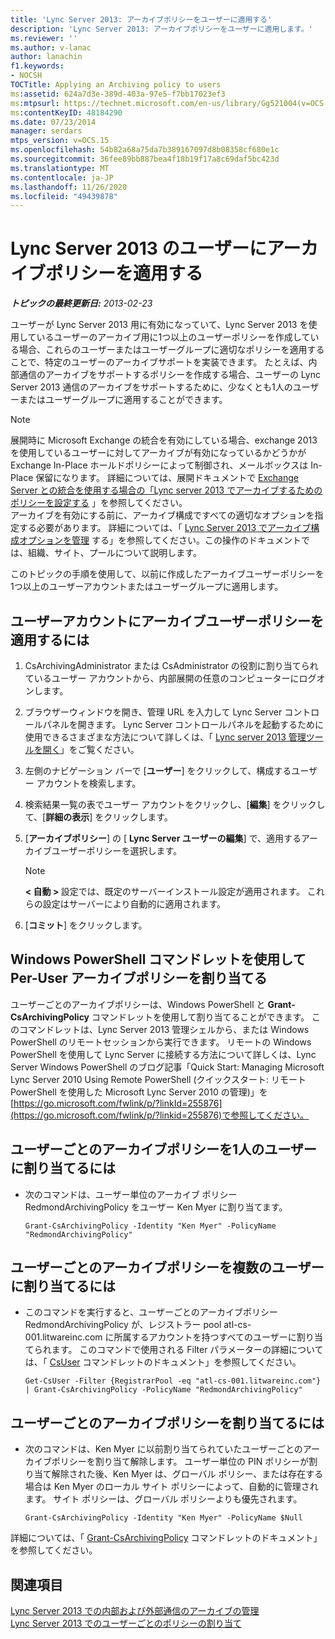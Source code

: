 ```yaml
---
title: 'Lync Server 2013: アーカイブポリシーをユーザーに適用する'
description: 'Lync Server 2013: アーカイブポリシーをユーザーに適用します。'
ms.reviewer: ''
ms.author: v-lanac
author: lanachin
f1.keywords:
- NOCSH
TOCTitle: Applying an Archiving policy to users
ms:assetid: 624a7d3e-389d-403a-97e5-f7bb17023ef3
ms:mtpsurl: https://technet.microsoft.com/en-us/library/Gg521004(v=OCS.15)
ms:contentKeyID: 48184290
ms.date: 07/23/2014
manager: serdars
mtps_version: v=OCS.15
ms.openlocfilehash: 54b82a68a75da7b389167097d8b08358cf680e1c
ms.sourcegitcommit: 36fee89bb887bea4f18b19f17a8c69daf5bc423d
ms.translationtype: MT
ms.contentlocale: ja-JP
ms.lasthandoff: 11/26/2020
ms.locfileid: "49439878"
---
```

# <a name="applying-an-archiving-policy-to-users-in-lync-server-2013"></a>Lync Server 2013 のユーザーにアーカイブポリシーを適用する

<div data-xmlns="http://www.w3.org/1999/xhtml">

<div class="topic" data-xmlns="http://www.w3.org/1999/xhtml" data-msxsl="urn:schemas-microsoft-com:xslt" data-cs="https://msdn.microsoft.com/">

<div data-asp="https://msdn2.microsoft.com/asp">



</div>

<div id="mainSection">

<div id="mainBody">

<span> </span>

_**トピックの最終更新日:** 2013-02-23_

ユーザーが Lync Server 2013 用に有効になっていて、Lync Server 2013 を使用しているユーザーのアーカイブ用に1つ以上のユーザーポリシーを作成している場合、これらのユーザーまたはユーザーグループに適切なポリシーを適用することで、特定のユーザーのアーカイブサポートを実装できます。 たとえば、内部通信のアーカイブをサポートするポリシーを作成する場合、ユーザーの Lync Server 2013 通信のアーカイブをサポートするために、少なくとも1人のユーザーまたはユーザーグループに適用することができます。

<div>


> [!NOTE]  
> 展開時に Microsoft Exchange の統合を有効にしている場合、exchange 2013 を使用しているユーザーに対してアーカイブが有効になっているかどうかが Exchange In-Place ホールドポリシーによって制御され、メールボックスは In-Place 保留になります。 詳細については、展開ドキュメントで <A href="lync-server-2013-setting-up-policies-for-archiving-when-using-exchange-server-integration.md">Exchange Server との統合を使用する場合の「Lync server 2013 でアーカイブするためのポリシーを設定する</A> 」を参照してください。<BR>アーカイブを有効にする前に、アーカイブ構成ですべての適切なオプションを指定する必要があります。 詳細については、「 <A href="lync-server-2013-managing-archiving-configuration-options-for-your-organization-sites-and-pools.md">Lync Server 2013 でアーカイブ構成オプションを管理</A> する」を参照してください。この操作のドキュメントでは、組織、サイト、プールについて説明します。



</div>

このトピックの手順を使用して、以前に作成したアーカイブユーザーポリシーを1つ以上のユーザーアカウントまたはユーザーグループに適用します。

<div>

## <a name="to-apply-an-archiving-user-policy-to-a-user-account"></a>ユーザーアカウントにアーカイブユーザーポリシーを適用するには

1.  CsArchivingAdministrator または CsAdministrator の役割に割り当てられているユーザー アカウントから、内部展開の任意のコンピューターにログオンします。

2.  ブラウザーウィンドウを開き、管理 URL を入力して Lync Server コントロールパネルを開きます。 Lync Server コントロールパネルを起動するために使用できるさまざまな方法について詳しくは、「 [Lync server 2013 管理ツールを開く](lync-server-2013-open-lync-server-administrative-tools.md)」をご覧ください。

3.  左側のナビゲーション バーで [**ユーザー**] をクリックして、構成するユーザー アカウントを検索します。

4.  検索結果一覧の表でユーザー アカウントをクリックし、[**編集**] をクリックして、[**詳細の表示**] をクリックします。

5.  [**アーカイブポリシー**] の [ **Lync Server ユーザーの編集**] で、適用するアーカイブユーザーポリシーを選択します。
    
    <div>
    

    > [!NOTE]  
    > <STRONG> &lt; 自動 &gt; </STRONG>設定では、既定のサーバーインストール設定が適用されます。 これらの設定はサーバーにより自動的に適用されます。

    
    </div>

6.  [**コミット**] をクリックします。

</div>

<div>

## <a name="assigning-a-per-user-archiving-policy-by-using-windows-powershell-cmdlets"></a>Windows PowerShell コマンドレットを使用して Per-User アーカイブポリシーを割り当てる

ユーザーごとのアーカイブポリシーは、Windows PowerShell と **Grant-CsArchivingPolicy** コマンドレットを使用して割り当てることができます。 このコマンドレットは、Lync Server 2013 管理シェルから、または Windows PowerShell のリモートセッションから実行できます。 リモートの Windows PowerShell を使用して Lync Server に接続する方法について詳しくは、Lync Server Windows PowerShell のブログ記事「Quick Start: Managing Microsoft Lync Server 2010 Using Remote PowerShell (クイックスタート: リモート PowerShell を使用した Microsoft Lync Server 2010 の管理)」を[https://go.microsoft.com/fwlink/p/?linkId=255876](https://go.microsoft.com/fwlink/p/?linkid=255876)で参照してください。

<div>

## <a name="to-assign-a-per-user-archiving-policy-to-a-single-user"></a>ユーザーごとのアーカイブポリシーを1人のユーザーに割り当てるには

  - 次のコマンドは、ユーザー単位のアーカイブ ポリシー RedmondArchivingPolicy をユーザー Ken Myer に割り当てます。
    
        Grant-CsArchivingPolicy -Identity "Ken Myer" -PolicyName "RedmondArchivingPolicy"

</div>

<div>

## <a name="to-assign-a-per-user-archiving-policy-to-multiple-users"></a>ユーザーごとのアーカイブポリシーを複数のユーザーに割り当てるには

  - このコマンドを実行すると、ユーザーごとのアーカイブポリシー RedmondArchivingPolicy が、レジストラー pool atl-cs-001.litwareinc.com に所属するアカウントを持つすべてのユーザーに割り当てられます。 このコマンドで使用される Filter パラメーターの詳細については、「 [CsUser](https://docs.microsoft.com/powershell/module/skype/Get-CsUser) コマンドレットのドキュメント」を参照してください。
    
        Get-CsUser -Filter {RegistrarPool -eq "atl-cs-001.litwareinc.com"} | Grant-CsArchivingPolicy -PolicyName "RedmondArchivingPolicy"

</div>

<div>

## <a name="to-assign-a-per-user-archiving-policy"></a>ユーザーごとのアーカイブポリシーを割り当てるには

  - 次のコマンドは、Ken Myer に以前割り当てられていたユーザーごとのアーカイブポリシーを割り当て解除します。 ユーザー単位の PIN ポリシーが割り当て解除された後、Ken Myer は、グローバル ポリシー、または存在する場合は Ken Myer のローカル サイト ポリシーによって、自動的に管理されます。 サイト ポリシーは、グローバル ポリシーよりも優先されます。
    
        Grant-CsArchivingPolicy -Identity "Ken Myer" -PolicyName $Null

</div>

詳細については、「 [Grant-CsArchivingPolicy](https://docs.microsoft.com/powershell/module/skype/Grant-CsArchivingPolicy) コマンドレットのドキュメント」を参照してください。

</div>

<div>

## <a name="see-also"></a>関連項目


[Lync Server 2013 での内部および外部通信のアーカイブの管理](lync-server-2013-managing-the-archiving-of-internal-and-external-communications.md)  
[Lync Server 2013 でのユーザーごとのポリシーの割り当て](lync-server-2013-assigning-per-user-policies.md)  
  

</div>

</div>

<span> </span>

</div>

</div>

</div>

